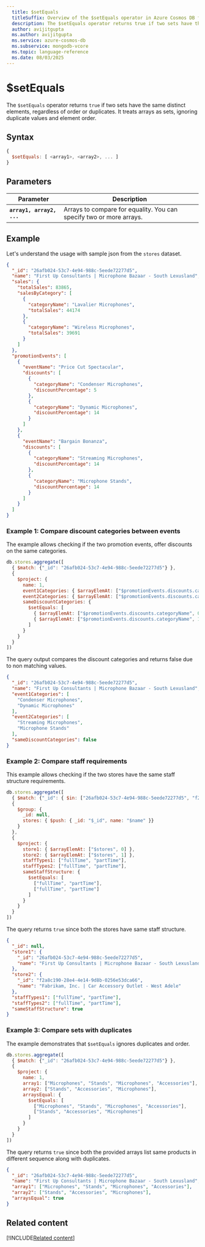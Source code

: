 ```yaml
---
  title: $setEquals
  titleSuffix: Overview of the $setEquals operator in Azure Cosmos DB for MongoDB (vCore)
  description: The $setEquals operator returns true if two sets have the same distinct elements.
  author: avijitgupta
  ms.author: avijitgupta
  ms.service: azure-cosmos-db
  ms.subservice: mongodb-vcore
  ms.topic: language-reference
  ms.date: 08/03/2025
---
```


# $setEquals

The `$setEquals` operator returns `true` if two sets have the same distinct elements, regardless of order or duplicates. It treats arrays as sets, ignoring duplicate values and element order.

## Syntax

```javascript
{
  $setEquals: [ <array1>, <array2>, ... ]
}
```

## Parameters

| Parameter | Description |
| --- | --- |
| **`array1, array2, ...`** | Arrays to compare for equality. You can specify two or more arrays. |

## Example

Let's understand the usage with sample json from the `stores` dataset.

```json
{
  "_id": "26afb024-53c7-4e94-988c-5eede72277d5",
  "name": "First Up Consultants | Microphone Bazaar - South Lexusland",
  "sales": {
    "totalSales": 83865,
    "salesByCategory": [
      {
        "categoryName": "Lavalier Microphones",
        "totalSales": 44174
      },
      {
        "categoryName": "Wireless Microphones",
        "totalSales": 39691
      }
    ]
  },
  "promotionEvents": [
    {
      "eventName": "Price Cut Spectacular",
      "discounts": [
        {
          "categoryName": "Condenser Microphones",
          "discountPercentage": 5
        },
        {
          "categoryName": "Dynamic Microphones",
          "discountPercentage": 14
        }
      ]
    },
    {
      "eventName": "Bargain Bonanza",
      "discounts": [
        {
          "categoryName": "Streaming Microphones",
          "discountPercentage": 14
        },
        {
          "categoryName": "Microphone Stands",
          "discountPercentage": 14
        }
      ]
    }
  ]
}
```

### Example 1: Compare discount categories between events

The example allows checking if the two promotion events, offer discounts on the same categories.

```javascript
db.stores.aggregate([
  { $match: {"_id": "26afb024-53c7-4e94-988c-5eede72277d5"} },
  {
    $project: {
      name: 1,
      event1Categories: { $arrayElemAt: ["$promotionEvents.discounts.categoryName", 0] },
      event2Categories: { $arrayElemAt: ["$promotionEvents.discounts.categoryName", 1] },
      sameDiscountCategories: {
        $setEquals: [
          { $arrayElemAt: ["$promotionEvents.discounts.categoryName", 0] },
          { $arrayElemAt: ["$promotionEvents.discounts.categoryName", 1] }
        ]
      }
    }
  }
])
```

The query output compares the discount categories and returns false due to non matching values.

```json
{
  "_id": "26afb024-53c7-4e94-988c-5eede72277d5",
  "name": "First Up Consultants | Microphone Bazaar - South Lexusland",
  "event1Categories": [
    "Condenser Microphones",
    "Dynamic Microphones"
  ],
  "event2Categories": [
    "Streaming Microphones",
    "Microphone Stands"
  ],
  "sameDiscountCategories": false
}
```

### Example 2: Compare staff requirements

This example allows checking if the two stores have the same staff structure requirements.

```javascript
db.stores.aggregate([
  { $match: {"_id": { $in: ["26afb024-53c7-4e94-988c-5eede72277d5", "f2a8c190-28e4-4e14-9d8b-0256e53dca66"] }} },
  {
    $group: {
      _id: null,
      stores: { $push: { _id: "$_id", name: "$name" }}
    }
  },
  {
    $project: {
      store1: { $arrayElemAt: ["$stores", 0] },
      store2: { $arrayElemAt: ["$stores", 1] },
      staffTypes1: ["fullTime", "partTime"],
      staffTypes2: ["fullTime", "partTime"],
      sameStaffStructure: {
        $setEquals: [
          ["fullTime", "partTime"],
          ["fullTime", "partTime"]
        ]
      }
    }
  }
])
```

The query returns `true` since both the stores have same staff structure.

```json
{
  "_id": null,
  "store1": {
    "_id": "26afb024-53c7-4e94-988c-5eede72277d5",
    "name": "First Up Consultants | Microphone Bazaar - South Lexusland"
  },
  "store2": {
    "_id": "f2a8c190-28e4-4e14-9d8b-0256e53dca66",
    "name": "Fabrikam, Inc. | Car Accessory Outlet - West Adele"
  },
  "staffTypes1": ["fullTime", "partTime"],
  "staffTypes2": ["fullTime", "partTime"],
  "sameStaffStructure": true
}
```

### Example 3: Compare sets with duplicates

The example demonstrates that `$setEquals` ignores duplicates and order.

```javascript
db.stores.aggregate([
  { $match: {"_id": "26afb024-53c7-4e94-988c-5eede72277d5"} },
  {
    $project: {
      name: 1,
      array1: ["Microphones", "Stands", "Microphones", "Accessories"],
      array2: ["Stands", "Accessories", "Microphones"],
      arraysEqual: {
        $setEquals: [
          ["Microphones", "Stands", "Microphones", "Accessories"],
          ["Stands", "Accessories", "Microphones"]
        ]
      }
    }
  }
])
```

The query returns `true` since both the provided arrays list same products in different sequence along with duplicates.

```json
{
  "_id": "26afb024-53c7-4e94-988c-5eede72277d5",
  "name": "First Up Consultants | Microphone Bazaar - South Lexusland",
  "array1": ["Microphones", "Stands", "Microphones", "Accessories"],
  "array2": ["Stands", "Accessories", "Microphones"],
  "arraysEqual": true
}
```

## Related content

[!INCLUDE[Related content](../includes/related-content.md)]
